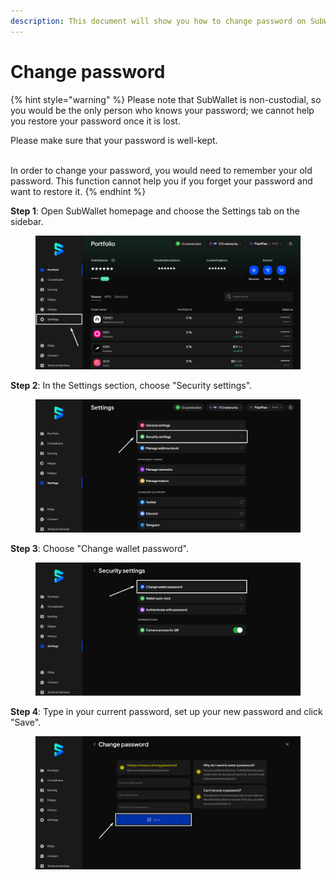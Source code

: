 ```yaml
---
description: This document will show you how to change password on SubWallet.
---
```


# Change password

{% hint style="warning" %}
Please note that SubWallet is non-custodial, so you would be the only person who knows your password; we cannot help you restore your password once it is lost.&#x20;

Please make sure that your password is well-kept.&#x20;

\
In order to change your password, you would need to remember your old password. This function cannot help you if you forget your password and want to restore it.&#x20;
{% endhint %}

**Step 1**: Open SubWallet homepage and choose the Settings tab on the sidebar.

<figure><img src="../../../.gitbook/assets/image (1760).png" alt=""><figcaption></figcaption></figure>

**Step 2**: In the Settings section, choose "Security settings".

<figure><img src="../../../.gitbook/assets/image (1761).png" alt=""><figcaption></figcaption></figure>

**Step 3**: Choose "Change wallet password".

<figure><img src="../../../.gitbook/assets/image (1762).png" alt=""><figcaption></figcaption></figure>

**Step 4**: Type in your current password, set up your new password and click "Save".

<figure><img src="../../../.gitbook/assets/image (1764).png" alt=""><figcaption></figcaption></figure>
